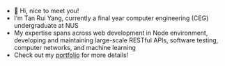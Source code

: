 - 👋 Hi, nice to meet you!
- I’m Tan Rui Yang, currently a final year computer engineering (CEG) undergraduate at NUS
- My expertise spans across web development in Node environment, developing and maintaining large-scale RESTful APIs, software testing, computer networks, and machine learning
- Check out my [portfolio](https://portfolio-2024-mdgxgx7ke-tryyang2001.vercel.app/) for more details!

<!---
tryyang2001/tryyang2001 is a ✨ special ✨ repository because its `README.md` (this file) appears on your GitHub profile.
You can click the Preview link to take a look at your changes.
--->
